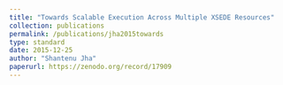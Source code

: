 ```yaml
---
title: "Towards Scalable Execution Across Multiple XSEDE Resources"
collection: publications
permalink: /publications/jha2015towards
type: standard
date: 2015-12-25
author: "Shantenu Jha"
paperurl: https://zenodo.org/record/17909
---
```

